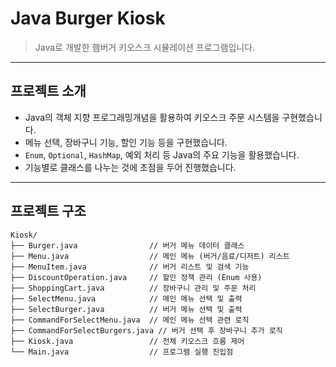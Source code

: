 # Java Burger Kiosk

> Java로 개발한 햄버거 키오스크 시뮬레이션 프로그램입니다.

---

## 프로젝트 소개

- Java의 객체 지향 프로그래밍개념을 활용하여 키오스크 주문 시스템을 구현했습니다.
- 메뉴 선택, 장바구니 기능, 할인 기능 등을 구현했습니다.
- `Enum`, `Optional`, `HashMap`, 예외 처리 등 Java의 주요 기능을 활용했습니다.
- 기능별로 클래스를 나누는 것에 초점을 두어 진행했습니다.

---

## 프로젝트 구조

```plaintext
Kiosk/
├── Burger.java                // 버거 메뉴 데이터 클래스
├── Menu.java                  // 메인 메뉴 (버거/음료/디저트) 리스트
├── MenuItem.java              // 버거 리스트 및 검색 기능
├── DiscountOperation.java     // 할인 정책 관리 (Enum 사용)
├── ShoppingCart.java          // 장바구니 관리 및 주문 처리
├── SelectMenu.java            // 메인 메뉴 선택 및 출력
├── SelectBurger.java          // 버거 메뉴 선택 및 출력
├── CommandForSelectMenu.java  // 메인 메뉴 선택 관련 로직
├── CommandForSelectBurgers.java // 버거 선택 후 장바구니 추가 로직
├── Kiosk.java                 // 전체 키오스크 흐름 제어
└── Main.java                  // 프로그램 실행 진입점
